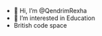 - 👋 Hi, I’m @QendrimRexha
- 👀 I’m interested in Education
- British code space

<!---
QendrimRexha/QendrimRexha is a ✨ special ✨ repository because its `README.md` (this file) appears on your GitHub profile.
You can click the Preview link to take a look at your changes.
--->
